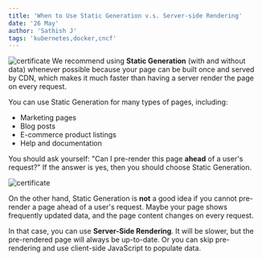 ```yaml
---
title: 'When to Use Static Generation v.s. Server-side Rendering'
date: '26 May'
author: 'Sathish J'
tags: 'kubernetes,docker,cncf'
---
```

![certificate](https://sentinelfox.com/hero/ops-ac245ed50068a825d18199321ee7633b.png)
We recommend using **Static Generation** (with and without data) whenever possible because your page can be built once and served by CDN, which makes it much faster than having a server render the page on every request.

You can use Static Generation for many types of pages, including:

- Marketing pages
- Blog posts
- E-commerce product listings
- Help and documentation

You should ask yourself: "Can I pre-render this page **ahead** of a user's request?" If the answer is yes, then you should choose Static Generation.

![certificate](https://sentinelfox.com/hero/ops-ac245ed50068a825d18199321ee7633b.png)

On the other hand, Static Generation is **not** a good idea if you cannot pre-render a page ahead of a user's request. Maybe your page shows frequently updated data, and the page content changes on every request.

In that case, you can use **Server-Side Rendering**. It will be slower, but the pre-rendered page will always be up-to-date. Or you can skip pre-rendering and use client-side JavaScript to populate data.
